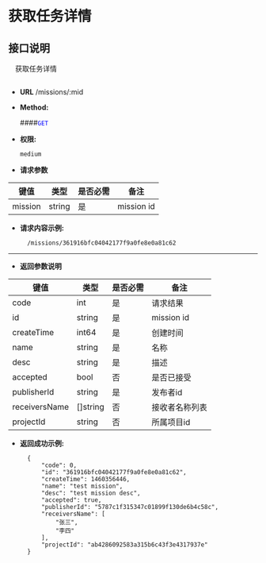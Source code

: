 # 获取任务详情

## 接口说明

　获取任务详情

## 


* **URL**
        /missions/:mid

* **Method:**
  
  ####<font color=blue>`GET`</font>

* **权限:**

  `medium`

*  **请求参数**

**键值** | **类型** | **是否必需** | **备注**
---------|----------|--------------|---------
mission|string|是|mission id

* **请求内容示例:**


        /missions/361916bfc04042177f9a0fe8e0a81c62
----------------- 
*  **返回参数说明**

**键值** | **类型** | **是否必需** | **备注**
---------|----------|--------------|---------
code    |int |是 |请求结果
id|     string|是|mission id
createTime|int64|是|创建时间
name|   string|是|名称
desc|string|是|描述
accepted|bool|否|是否已接受
publisherId|string|是|发布者id
receiversName|[]string|否|接收者名称列表
projectId| string |否|所属项目id

* **返回成功示例:**

 
        {
            "code": 0,
            "id": "361916bfc04042177f9a0fe8e0a81c62",
            "createTime": 1460356446,
            "name": "test mission",
            "desc": "test mission desc",
            "accepted": true,
            "publisherId": "5787c1f315347c01899f130de6b4c58c",
            "receiversName": [
                "张三",
                "李四"
            ],
            "projectId": "ab4286092583a315b6c43f3e4317937e"
        } 